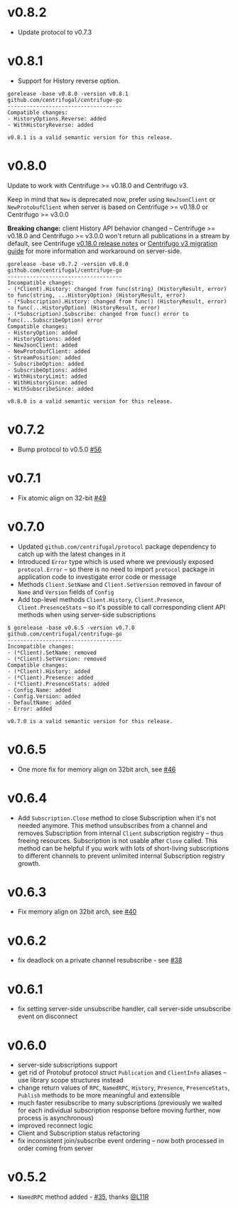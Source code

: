 v0.8.2
======

* Update protocol to v0.7.3

v0.8.1
======

* Support for History reverse option.

```
gorelease -base v0.8.0 -version v0.8.1
github.com/centrifugal/centrifuge-go
------------------------------------
Compatible changes:
- HistoryOptions.Reverse: added
- WithHistoryReverse: added

v0.8.1 is a valid semantic version for this release.
```

v0.8.0
======

Update to work with Centrifuge >= v0.18.0 and Centrifugo v3.

Keep in mind that `New` is deprecated now, prefer using `NewJsonClient` or `NewProtobufClient` when server is based on Centrifuge >= v0.18.0 or Centrifugo >= v3.0.0

**Breaking change:** client History API behavior changed – Centrifuge >= v0.18.0 and Centrifugo >= v3.0.0 won't return all publications in a stream by default, see Centrifuge [v0.18.0 release notes](https://github.com/centrifugal/centrifuge/releases/tag/v0.18.0) or [Centrifugo v3 migration guide](https://centrifugal.dev/docs/getting-started/migration_v3) for more information and workaround on server-side.

```
gorelease -base v0.7.2 -version v0.8.0
github.com/centrifugal/centrifuge-go
------------------------------------
Incompatible changes:
- (*Client).History: changed from func(string) (HistoryResult, error) to func(string, ...HistoryOption) (HistoryResult, error)
- (*Subscription).History: changed from func() (HistoryResult, error) to func(...HistoryOption) (HistoryResult, error)
- (*Subscription).Subscribe: changed from func() error to func(...SubscribeOption) error
Compatible changes:
- HistoryOption: added
- HistoryOptions: added
- NewJsonClient: added
- NewProtobufClient: added
- StreamPosition: added
- SubscribeOption: added
- SubscribeOptions: added
- WithHistoryLimit: added
- WithHistorySince: added
- WithSubscribeSince: added

v0.8.0 is a valid semantic version for this release.
```

v0.7.2
======

* Bump protocol to v0.5.0 [#56](https://github.com/centrifugal/centrifuge-go/pull/56)

v0.7.1
======

* Fix atomic align on 32-bit [#49](https://github.com/centrifugal/centrifuge-go/pull/49)

v0.7.0
======

* Updated `github.com/centrifugal/protocol` package dependency to catch up with the latest changes in it
* Introduced `Error` type which is used where we previously exposed `protocol.Error` – so there is no need to import `protocol` package in application code to investigate error code or message
* Methods `Client.SetName` and `Client.SetVersion` removed in favour of `Name` and `Version` fields of `Config`
* Add top-level methods `Client.History`, `Client.Presence`, `Client.PresenceStats` – so it's possible to call corresponding client API methods when using server-side subscriptions

```
$ gorelease -base v0.6.5 -version v0.7.0
github.com/centrifugal/centrifuge-go
------------------------------------
Incompatible changes:
- (*Client).SetName: removed
- (*Client).SetVersion: removed
Compatible changes:
- (*Client).History: added
- (*Client).Presence: added
- (*Client).PresenceStats: added
- Config.Name: added
- Config.Version: added
- DefaultName: added
- Error: added

v0.7.0 is a valid semantic version for this release.
```

v0.6.5
======

* One more fix for memory align on 32bit arch, see [#46](https://github.com/centrifugal/centrifuge-go/pull/46)

v0.6.4
======

* Add `Subscription.Close` method to close Subscription when it's not needed anymore. This method unsubscribes from a channel and removes Subscription from internal `Client` subscription registry – thus freeing resources. Subscription is not usable after `Close` called. This method can be helpful if you work with lots of short-living subscriptions to different channels to prevent unlimited internal Subscription registry growth.

v0.6.3
======

* Fix memory align on 32bit arch, see [#40](https://github.com/centrifugal/centrifuge-go/pull/40)

v0.6.2
======

* fix deadlock on a private channel resubscribe - see [#38](https://github.com/centrifugal/centrifuge-go/pull/38)

v0.6.1
======

* fix setting server-side unsubscribe handler, call server-side unsubscribe event on disconnect 

v0.6.0
======

* server-side subscriptions support
* get rid of Protobuf protocol struct `Publication` and `ClientInfo` aliases – use library scope structures instead
* change return values of `RPC`, `NamedRPC`, `History`, `Presence`, `PresenceStats`, `Publish` methods to be more meaningful and extensible
* much faster resubscribe to many subscriptions (previously we waited for each individual subscription response before moving further, now process is asynchronous)
* improved reconnect logic
* Client and Subscription status refactoring
* fix inconsistent join/subscribe event ordering – now both processed in order coming from server

v0.5.2
======

* `NamedRPC` method added - [#35](https://github.com/centrifugal/centrifuge-go/pull/35), thanks [@L11R](https://github.com/L11R)
